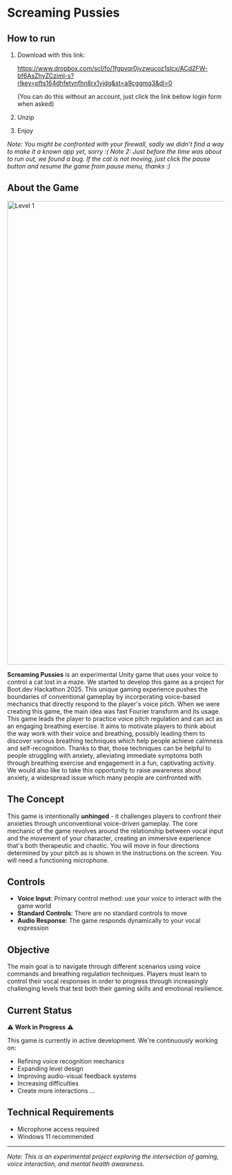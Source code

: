 # Screaming Pussies

## How to run

1. Download with this link:
   
   https://www.dropbox.com/scl/fo/1fgpvqr0jyzwucoz1slcx/ACd2FW-bf6AsZhyZCziml-s?rlkey=pfts164dhfetvnfhn8rx1vjdg&st=a9cggmq3&dl=0

   (You can do this without an account, just click the link bellow login form when asked)
2. Unzip
3. Enjoy

*Note: You might be confronted with your firewall, sadly we didn't find a way to make it a known app yet, sorry :(*
*Note 2: Just before the time was about to run out, we found a bug. If the cat is not moving, just click the pause button and resume the game from pause menu, thanks :)*

## About the Game

<img width="1919" height="1071" alt="Level 1" src="https://github.com/user-attachments/assets/38230915-5fdd-413c-a373-1327b65ad0c5" />


**Screaming Pussies** is an experimental Unity game that uses your voice to control a cat lost in a maze. We started to develop this game as a project for Boot.dev Hackathon 2025.
This unique gaming experience pushes the boundaries of conventional gameplay by incorporating voice-based mechanics that directly respond to the player's voice pitch.
When we were creating this game, the main idea was fast Fourier transform and its usage. This game leads the player to practice voice pitch regulation and can act as an engaging breathing exercise.
It aims to motivate players to think about the way work with their voice and breathing, possibly leading them to discover various breathing techniques which help people achieve calmness and self-recognition.
Thanks to that, those techniques can be helpful to people struggling with anxiety, alleviating immediate symptoms both through breathing exercise and engagement in a fun, captivating activity.
We would also like to take this opportunity to raise awareness about anxiety, a widespread issue which many people are confronted with.

## The Concept

This game is intentionally **unhinged** - it challenges players to confront their anxieties through unconventional voice-driven gameplay.
The core mechanic of the game revolves around the relationship between vocal input and the movement of your character, creating an immersive experience that's both therapeutic and chaotic.
You will move in four directions determined by your pitch as is shown in the instructions on the screen. You will need a functioning microphone.

## Controls

- **Voice Input**: Primary control method: use your *voice* to interact with the game world
- **Standard Controls**: There are no standard controls to move
- **Audio Response**: The game responds dynamically to your vocal expression

## Objective

The main goal is to navigate through different scenarios using voice commands and breathing regulation techniques.
Players must learn to control their vocal responses in order to progress through increasingly challenging levels that test both their gaming skills and emotional resilience.

## Current Status

⚠️ **Work in Progress** ⚠️

This game is currently in active development. We're continuously working on:
- Refining voice recognition mechanics
- Expanding level design
- Improving audio-visual feedback systems
- Increasing difficulties
- Create more interactions
...


## Technical Requirements
- Microphone access required
- Windows 11 recommended

---

*Note: This is an experimental project exploring the intersection of gaming, voice interaction, and mental health awareness.*
